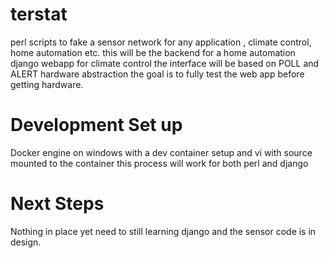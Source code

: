 # terstat
perl scripts to fake a sensor network for any application , climate control, home automation etc.
this will be the backend for a home automation django webapp for climate control
the interface will be based on POLL and ALERT hardware abstraction the goal is to fully
test the web app before getting hardware.
# Development Set up
Docker engine on windows with a dev container setup and vi with source mounted to the container
this process will work for both perl and django 
# Next Steps
Nothing in place yet need to still learning django and the sensor code is in design.
